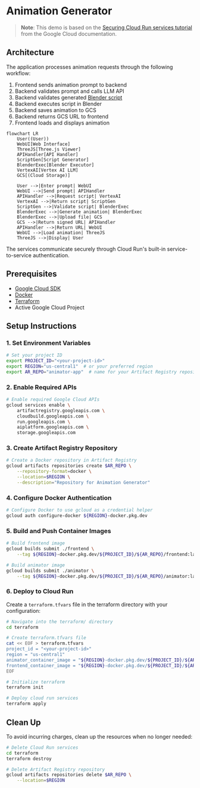 # Animation Generator

> **Note**: This demo is based on the [Securing Cloud Run services tutorial](https://cloud.google.com/run/docs/tutorials/secure-services) from the Google Cloud documentation.

## Architecture

The application processes animation requests through the following workflow:
1. Frontend sends animation prompt to backend
2. Backend validates prompt and calls LLM API
3. Backend validates generated [Blender script](https://docs.blender.org/api/current/info_overview.html)
4. Backend executes script in Blender
5. Backend saves animation to GCS
6. Backend returns GCS URL to frontend
7. Frontend loads and displays animation

```mermaid
flowchart LR
    User((User))
    WebUI[Web Interface]
    ThreeJS[Three.js Viewer]
    APIHandler[API Handler]
    ScriptGen[Script Generator]
    BlenderExec[Blender Executor]
    VertexAI[Vertex AI LLM]
    GCS[(Cloud Storage)]

    User -->|Enter prompt| WebUI
    WebUI -->|Send prompt| APIHandler
    APIHandler -->|Request script| VertexAI
    VertexAI -->|Return script| ScriptGen
    ScriptGen -->|Validate script| BlenderExec
    BlenderExec -->|Generate animation| BlenderExec
    BlenderExec -->|Upload file| GCS
    GCS -->|Return signed URL| APIHandler
    APIHandler -->|Return URL| WebUI
    WebUI -->|Load animation| ThreeJS
    ThreeJS -->|Display| User
```

The services communicate securely through Cloud Run's built-in service-to-service authentication.

## Prerequisites

- [Google Cloud SDK](https://cloud.google.com/sdk/docs/install)
- [Docker](https://docs.docker.com/get-docker/)
- [Terraform](https://developer.hashicorp.com/terraform/install)
- Active Google Cloud Project

## Setup Instructions

### 1. Set Environment Variables

```bash
# Set your project ID
export PROJECT_ID="<your-project-id>"
export REGION="us-central1"  # or your preferred region
export AR_REPO="animator-app"  # name for your Artifact Registry repository
```

### 2. Enable Required APIs

```bash
# Enable required Google Cloud APIs
gcloud services enable \
    artifactregistry.googleapis.com \
    cloudbuild.googleapis.com \
    run.googleapis.com \
    aiplatform.googleapis.com \
    storage.googleapis.com
```

### 3. Create Artifact Registry Repository

```bash
# Create a Docker repository in Artifact Registry
gcloud artifacts repositories create $AR_REPO \
    --repository-format=docker \
    --location=$REGION \
    --description="Repository for Animation Generator"
```

### 4. Configure Docker Authentication

```bash
# Configure Docker to use gcloud as a credential helper
gcloud auth configure-docker ${REGION}-docker.pkg.dev
```

### 5. Build and Push Container Images

```bash
# Build frontend image
gcloud builds submit ./frontend \
    --tag ${REGION}-docker.pkg.dev/${PROJECT_ID}/${AR_REPO}/frontend:latest

# Build animator image
gcloud builds submit ./animator \
    --tag ${REGION}-docker.pkg.dev/${PROJECT_ID}/${AR_REPO}/animator:latest
```

### 6. Deploy to Cloud Run

Create a `terraform.tfvars` file in the terraform directory with your configuration:

```bash
# Navigate into the terraform/ directory
cd terraform

# Create terraform.tfvars file
cat << EOF > terraform.tfvars
project_id = "<your-project-id>"
region = "us-central1"
animator_container_image = "${REGION}-docker.pkg.dev/${PROJECT_ID}/${AR_REPO}/animator:latest"
frontend_container_image = "${REGION}-docker.pkg.dev/${PROJECT_ID}/${AR_REPO}/frontend:latest"
EOF

# Initialize terraform
terraform init

# Deploy cloud run services
terraform apply
```

## Clean Up

To avoid incurring charges, clean up the resources when no longer needed:

```bash
# Delete Cloud Run services
cd terraform
terraform destroy

# Delete Artifact Registry repository
gcloud artifacts repositories delete $AR_REPO \
    --location=$REGION
```